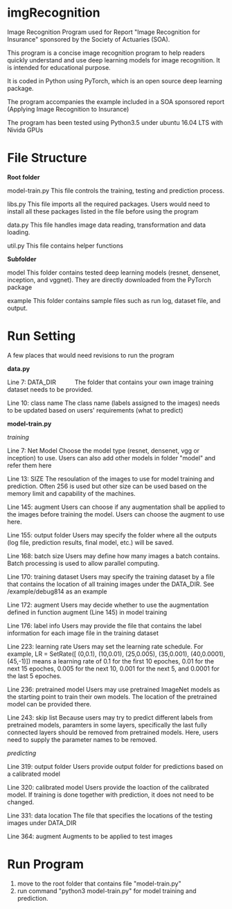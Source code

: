 # imgRecognition
Image Recognition Program used for Report "Image Recognition for Insurance" sponsored by the Society of Actuaries (SOA).

This program is a concise image recognition program to help readers quickly understand and use deep learning models for image recognition. It is intended for educational purpose.

It is coded in Python using PyTorch, which is an open source deep learning package.

The program accompanies the example included in a SOA sponsored report (Applying Image Recognition to Insurance)

The program has been tested using Python3.5 under ubuntu 16.04 LTS with Nivida GPUs

# File Structure 
**Root folder**

model-train.py This file controls the training, testing and prediction process.

libs.py        This file imports all the required packages. Users would need to install all these packages listed in the file before using the program

data.py        This file handles image data reading, transformation and data loading.

util.py        This file contains helper functions

**Subfolder**

model          This folder contains tested deep learning models (resnet, densenet, inception, and vggnet). They are directly downloaded from the PyTorch package

example        This folder contains sample files such as run log, dataset file, and output.

# Run Setting 

A few places that would need revisions to run the program

**data.py**

Line 7: DATA_DIR           The folder that contains your own image training dataset needs to be provided.

Line 10: class name        The class name (labels assigned to the images) needs to be updated based on users' requirements (what to predict)

**model-train.py**

*training*

Line 7: Net Model          Choose the model type (resnet, densenet, vgg or inception) to use. Users can also add other models in folder "model" and refer them here

Line 13: SIZE              The resoulation of the images to use for model training and prediction. Often 256 is used but other size can be used based on the memory limit and capability of the machines.

Line 145: augment          Users can choose if any augmentation shall be applied to the images before training the model. Users can choose the augment to use here.

Line 155: output folder    Users may specify the folder where all the outputs (log file, prediction results, final model, etc.) will be saved.

Line 168: batch size       Users may define how many images a batch contains. Batch processing is used to allow parallel computing.

Line 170: training dataset Users may specify the training dataset by a file that contains the location of all training images under the DATA_DIR. See /example/debug814 as an example

Line 172: augment          Users may decide whether to use the augmentation defined in function augment (Line 145) in model training

Line 176: label info       Users may provide the file that contains the label information for each image file in the training dataset

Line 223: learning rate    Users may set the learning rate schedule. For example, LR = SetRate([ (0,0.1),  (10,0.01),  (25,0.005),  (35,0.001), (40,0.0001), (45,-1)]) means a learning rate of 0.1 for the first 10 epoches, 0.01 for the next 15 epoches, 0.005 for the next 10, 0.001 for the next 5, and 0.0001 for the last 5 epoches.

Line 236: pretrained model Users may use pretrained ImageNet models as the starting point to train their own models. The location of the pretrained model can be provided there.

Line 243: skip list        Because users may try to predict different labels from pretrained models, paramters in some layers, specifically the last fully connected layers should be removed from pretrained models. Here, users need to supply the parameter names to be removed.

*predicting*

Line 319: output folder    Users provide output folder for predictions based on a calibrated model

Line 320: calibrated model Users provide the loaction of the calibrated model. If training is done together with prediction, it does not need to be changed.

Line 331: data location    The file that specifies the locations of the testing images under DATA_DIR

Line 364: augment          Augments to be applied to test images

# Run Program
1. move to the root folder that contains file "model-train.py"
2. run command "python3 model-train.py" for model training and prediction.
